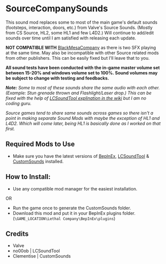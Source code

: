 # SourceCompanySounds
This sound mod replaces some to most of the main game's default sounds (footsteps, interaction, doors, etc.) from Valve's Source Sounds. (Mostly from CS Source, HL2, some HL1 and few L4D2.) Will continue to add/edit sounds over time until I am satisfied with releasing each update.

**NOT COMPATIBLE WITH** [BlackMesaCompany](https://thunderstore.io/c/lethal-company/p/manicmag/BlackMesaCompany/) as there is two SFX playing at the same time. May also be incompatible with other Source related mods from other publishers. This can be easily fixed but I'll leave that to you.

**All sound tests have been conducted with the in-game master volume set between 15-20% and windows volume set to 100%. Sound volumes may be subject to change with testing and feedbacks.**

***Note:*** *Some to most of these sounds share the same audio with each other. (Example: Stun grenade thrown and Flashlight/Laser drop.) This can be fixed with the help of [LCSoundTool explination in the wiki](https://thunderstore.io/c/lethal-company/p/no00ob/LCSoundTool/wiki/826-replacing-vanilla-audio-clips/) but I am no coding guru.*

*Source games tend to share same sounds across games so there isn't a point in making separate Sound Mods with maybe the exception of HL1 and L4D2. Which will come later, being HL1 is basically done as I worked on that first.*
## Required Mods to Use

- Make sure you have the latest versions of [BepInEx](https://thunderstore.io/c/lethal-company/p/BepInEx/BepInExPack/), [LCSoundTool](https://thunderstore.io/c/lethal-company/p/no00ob/LCSoundTool/) & [CustomSounds](https://thunderstore.io/c/lethal-company/p/Clementinise/CustomSounds/) installed.

## How to Install:

- Use any compatible mod manager for the easiest installation.

OR

- Run the game once to generate the CustomSounds folder.
- Download this mod and put it in your BepInEx plugins folder. (`\GAME_LOCATION\Lethal Company\BepInEx\plugins`)

## Credits
- Valve
- no00ob | LCSoundTool
- Clementise | CustomSounds
